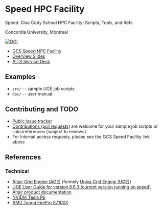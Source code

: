 # Speed HPC Facility

Speed: Gina Cody School HPC Facility: Scripts, Tools, and Refs

Concordia University, Montreal

[![DOI](https://zenodo.org/badge/166873072.svg)](https://zenodo.org/badge/latestdoi/166873072)

* [GCS Speed HPC Facility](https://www.concordia.ca/ginacody/aits/speed.html)
* [Overview Slides](https://docs.google.com/presentation/d/1bWbGQvYsuJ4U2WsfLYp8S3yb4i7OdU7QDn3l_Q9mYis)
* [AITS Service Desk](https://www.concordia.ca/ginacody/aits.html)

## Examples ##

* `src/` -- sample UGE job scripts
* `doc/` -- user manual

## Contributing and TODO ##

* [Public issue tracker](https://github.com/NAG-DevOps/speed-hpc/issues)
* [Contributions (pull requests)](https://github.com/NAG-DevOps/speed-hpc/pulls) are welcome for your sample job scripts or links/references (subject to reviews)
* For Internal access requests, please see the GCS Speed Facility link above

## References ##

### Technical ###

* [Altair Grid Engine (AGE)](https://www.altair.com/grid-engine/) (formely [Univa Grid Engine (UGE)](https://en.wikipedia.org/wiki/Univa_Grid_Engine))
* [UGE User Guide for version 8.6.3 (current version running on speed)](https://github.com/NAG-DevOps/speed-hpc/blob/master/doc/UsersGuideGE.pdf)
* [Altair product documentation](https://community.altair.com/community?id=altair_product_documentation)
* [NVIDIA Tesla P6](https://www.nvidia.com/content/dam/en-zz/Solutions/design-visualization/solutions/resources/documents1/Tesla-P6-Product-Brief.pdf)
* [AMD Tonga FirePro S7100X](https://en.wikipedia.org/wiki/List_of_AMD_graphics_processing_units#FirePro_Server_Series_(S000x/Sxx_000))
